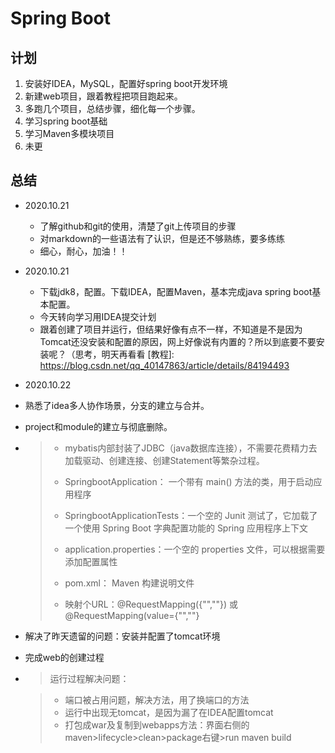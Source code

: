 # Spring Boot

## 计划
1. 安装好IDEA，MySQL，配置好spring boot开发环境
2. 新建web项目，跟着教程把项目跑起来。
3. 多跑几个项目，总结步骤，细化每一个步骤。
4. 学习spring boot基础
5. 学习Maven多模块项目
6. 未更


## 总结
- 2020.10.21
  - 了解github和git的使用，清楚了git上传项目的步骤
  - 对markdown的一些语法有了认识，但是还不够熟练，要多练练
  - 细心，耐心，加油！！

- 2020.10.21
  - 下载jdk8，配置。下载IDEA，配置Maven，基本完成java spring boot基本配置。
  - 今天转向学习用IDEA提交计划
  - 跟着创建了项目并运行，但结果好像有点不一样，不知道是不是因为Tomcat还没安装和配置的原因，网上好像说有内置的？所以到底要不要安装呢？（思考，明天再看看
    [教程]: https://blog.csdn.net/qq_40147863/article/details/84194493

- 2020.10.22

 - 熟悉了idea多人协作场景，分支的建立与合并。

 - project和module的建立与彻底删除。

 - > - mybatis内部封装了JDBC（java数据库连接），不需要花费精力去加载驱动、创建连接、创建Statement等繁杂过程。
   >
   > - SpringbootApplication： 一个带有 main() 方法的类，用于启动应用程序
   >
   > - SpringbootApplicationTests：一个空的 Junit 测试了，它加载了一个使用 Spring Boot 字典配置功能的 Spring 应用程序上下文
   >
   > - application.properties：一个空的 properties 文件，可以根据需要添加配置属性
   > - pom.xml： Maven 构建说明文件
   > - 映射个URL：@RequestMapping({"",""}) 或 @RequestMapping(value={"",""}

 - 解决了昨天遗留的问题：安装并配置了tomcat环境

 -  完成web的创建过程

   [创建web]: https://blog.csdn.net/myarrow/article/details/50824793

 - > 运行过程解决问题：

   > - 端口被占用问题，解决方法，用了换端口的方法
   > - 运行中出现无tomcat，是因为漏了在IDEA配置tomcat
   > - 打包成war及复制到webapps方法：界面右侧的maven>lifecycle>clean>package右键>run maven build
